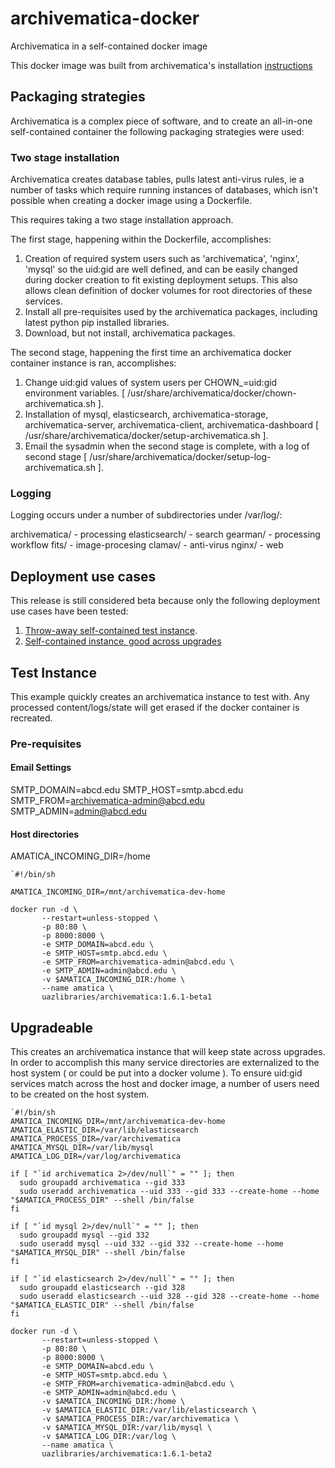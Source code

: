 # archivematica-docker
Archivematica in a self-contained docker image

This docker image was built from archivematica's installation [instructions](https://www.archivematica.org/en/docs/archivematica-1.6/admin-manual/installation/installation/)

## Packaging strategies

Archivematica is a complex piece of software, and to create an all-in-one self-contained container the following packaging strategies were used:

### Two stage installation

Archivematica creates database tables, pulls latest anti-virus rules, ie a number of tasks which require running instances of databases, which isn't possible when creating a docker image using a Dockerfile.

This requires taking a two stage installation approach.

The first stage, happening within the Dockerfile, accomplishes:

1. Creation of required system users such as 'archivematica', 'nginx', 'mysql' so the uid:gid are well defined, and can be easily changed during docker creation to fit existing deployment setups. This also allows clean definition of docker volumes for root directories of these services.
2. Install all pre-requisites used by the archivematica packages, including latest python pip installed libraries.
3. Download, but not install, archivematica packages.

The second stage, happening the first time an archivematica docker container instance is ran, accomplishes:

1. Change uid:gid values of system users per CHOWN_<USER>=uid:gid environment variables. [ /usr/share/archivematica/docker/chown-archivematica.sh ].
2. Installation of mysql, elasticsearch, archivematica-storage, archivematica-server, archivematica-client, archivematica-dashboard [ /usr/share/archivematica/docker/setup-archivematica.sh ].
3. Email the sysadmin when the second stage is complete, with a log of second stage [ /usr/share/archivematica/docker/setup-log-archivematica.sh ].

### Logging

Logging occurs under a number of subdirectories under /var/log/:

archivematica/ - processing
elasticsearch/ - search
gearman/ - processing workflow
fits/    - image-procesing
clamav/  - anti-virus
nginx/   - web


## Deployment use cases

This release is still considered beta because only the following deployment use cases have been tested:

1. [Throw-away self-contained test instance](#test-instance).
2. [Self-contained instance, good across upgrades](#upgradeable)


## Test Instance

This example quickly creates an archivematica instance to test with. Any processed content/logs/state will get erased if the docker container is recreated.

### Pre-requisites

#### Email Settings

SMTP_DOMAIN=abcd.edu
SMTP_HOST=smtp.abcd.edu
SMTP_FROM=archivematica-admin@abcd.edu
SMTP_ADMIN=admin@abcd.edu

#### Host directories

AMATICA_INCOMING_DIR=/home

```
`#!/bin/sh

AMATICA_INCOMING_DIR=/mnt/archivematica-dev-home

docker run -d \
       --restart=unless-stopped \
       -p 80:80 \
       -p 8000:8000 \
       -e SMTP_DOMAIN=abcd.edu \
       -e SMTP_HOST=smtp.abcd.edu \
       -e SMTP_FROM=archivematica-admin@abcd.edu \
       -e SMTP_ADMIN=admin@abcd.edu \
       -v $AMATICA_INCOMING_DIR:/home \
       --name amatica \
       uazlibraries/archivematica:1.6.1-beta1

```

## Upgradeable

This creates an archivematica instance that will keep state across upgrades. In order to accomplish this many service directories are externalized to the host system ( or could be put into a docker volume ). To ensure uid:gid services match across the host and docker image, a number of users need to be created on the host system.

```
`#!/bin/sh
AMATICA_INCOMING_DIR=/mnt/archivematica-dev-home
AMATICA_ELASTIC_DIR=/var/lib/elasticsearch
AMATICA_PROCESS_DIR=/var/archivematica
AMATICA_MYSQL_DIR=/var/lib/mysql
AMATICA_LOG_DIR=/var/log/archivematica

if [ "`id archivematica 2>/dev/null`" = "" ]; then
  sudo groupadd archivematica --gid 333
  sudo useradd archivematica --uid 333 --gid 333 --create-home --home "$AMATICA_PROCESS_DIR" --shell /bin/false
fi

if [ "`id mysql 2>/dev/null`" = "" ]; then
  sudo groupadd mysql --gid 332
  sudo useradd mysql --uid 332 --gid 332 --create-home --home "$AMATICA_MYSQL_DIR" --shell /bin/false
fi

if [ "`id elasticsearch 2>/dev/null`" = "" ]; then
  sudo groupadd elasticsearch --gid 328
  sudo useradd elasticsearch --uid 328 --gid 328 --create-home --home "$AMATICA_ELASTIC_DIR" --shell /bin/false
fi

docker run -d \
       --restart=unless-stopped \
       -p 80:80 \
       -p 8000:8000 \
       -e SMTP_DOMAIN=abcd.edu \
       -e SMTP_HOST=smtp.abcd.edu \
       -e SMTP_FROM=archivematica-admin@abcd.edu \
       -e SMTP_ADMIN=admin@abcd.edu \
       -v $AMATICA_INCOMING_DIR:/home \
       -v $AMATICA_ELASTIC_DIR:/var/lib/elasticsearch \
       -v $AMATICA_PROCESS_DIR:/var/archivematica \
       -v $AMATICA_MYSQL_DIR:/var/lib/mysql \
       -v $AMATICA_LOG_DIR:/var/log \
       --name amatica \
       uazlibraries/archivematica:1.6.1-beta2

```
